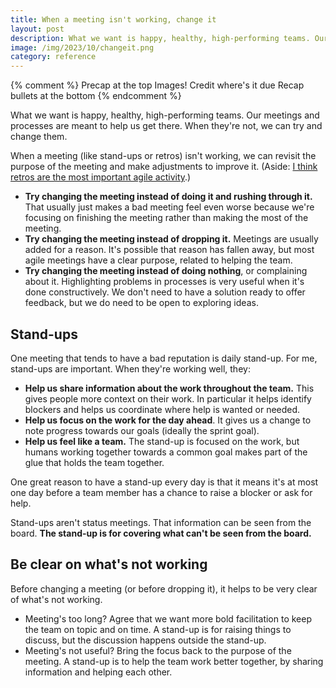 ```yaml
---
title: When a meeting isn't working, change it
layout: post
description: What we want is happy, healthy, high-performing teams. Our meetings and processes are meant to help us get there. When they're not, we can try and change them. 
image: /img/2023/10/changeit.png
category: reference
---
```


{% comment %}
Precap at the top
Images!
Credit where's it due
Recap bullets at the bottom
{% endcomment %}

What we want is happy, healthy, high-performing teams. Our meetings and processes are meant to help us get there. When they're not, we can try and change them. 

When a meeting (like stand-ups or retros) isn't working, we can revisit the purpose of the meeting and make adjustments to improve it. (Aside: [I think retros are the most important agile activity](/2018/07/03/retros-are-the-most-important-agile-activity/).)

- **Try changing the meeting instead of doing it and rushing through it.** That usually just makes a bad meeting feel even worse because we're focusing on finishing the meeting rather than making the most of the meeting.
- **Try changing the meeting instead of dropping it.** Meetings are usually added for a reason. It's possible that reason has fallen away, but most agile meetings have a clear purpose, related to helping the team.
- **Try changing the meeting instead of doing nothing**, or complaining about it. Highlighting problems in processes is very useful when it's done constructively. We don't need to have a solution ready to offer feedback, but we do need to be open to exploring ideas.

## Stand-ups

One meeting that tends to have a bad reputation is daily stand-up. For me, stand-ups are important. When they're working well, they:

- **Help us share information about the work throughout the team.** This gives people more context on their work. In particular it helps identify blockers and helps us coordinate where help is wanted or needed.
- **Help us focus on the work for the day ahead**. It gives us a change to note progress towards our goals (ideally the sprint goal).
- **Help us feel like a team.** The stand-up is focused on the work, but humans working together towards a common goal makes part of the glue that holds the team together.

One great reason to have a stand-up every day is that it means it's at most one day before a team member has a chance to raise a blocker or ask for help.

Stand-ups aren't status meetings. That information can be seen from the board. **The stand-up is for covering what can't be seen from the board.**

## Be clear on what's not working

Before changing a meeting (or before dropping it), it helps to be very clear of what's not working.

- Meeting's too long? Agree that we want more bold facilitation to keep the team on topic and on time. A stand-up is for raising things to discuss, but the discussion happens outside the stand-up.
- Meeting's not useful? Bring the focus back to the purpose of the meeting. A stand-up is to help the team work better together, by sharing information and helping each other.